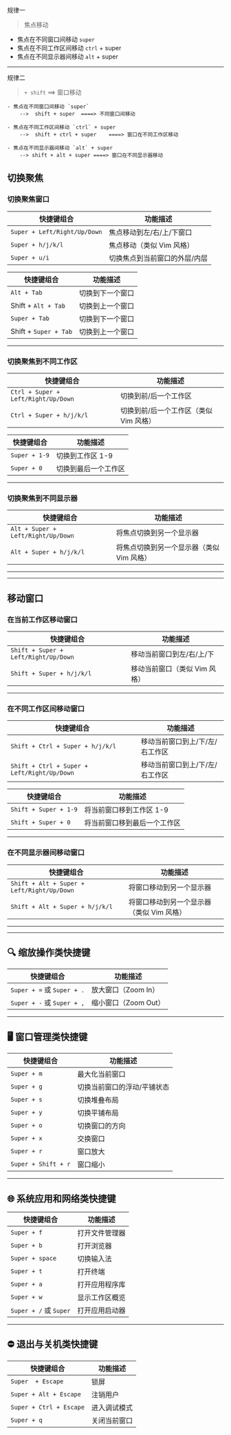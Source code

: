 规律一
> 焦点移动
- 焦点在不同窗口间移动 `super`
- 焦点在不同工作区间移动 `ctrl` + super
- 焦点在不同显示器间移动 `alt` + super

---

规律二
> `+ shift`  ==> 窗口移动
```
- 焦点在不同窗口间移动 `super`
    -->  shift + super  ====> 不同窗口间移动

- 焦点在不同工作区间移动 `ctrl` + super
    -->  shift + ctrl + super    ====> 窗口在不同工作区移动

- 焦点在不同显示器间移动 `alt` + super
    --> shift + alt + super ====> 窗口在不同显示器移动

```

## 切换聚焦

### 切换聚焦窗口

| 快捷键组合                        | 功能描述            |
| ---------------------------- | --------------- |
| `Super + Left/Right/Up/Down` | 焦点移动到左/右/上/下窗口  |
| `Super + h/j/k/l`            | 焦点移动（类似 Vim 风格） |
| `Super + u/i`                | 切换焦点到当前窗口的外层/内层 |

| 快捷键组合                 | 功能描述     |
| --------------------- | -------- |
| `Alt + Tab`           | 切换到下一个窗口 |
| Shift + `Alt + Tab`   | 切换到上一个窗口 |
| `Super + Tab`         | 切换到下一个窗口 |
| Shift + `Super + Tab` | 切换到上一个窗口 |

---

### 切换聚焦到不同工作区

| 快捷键组合                               | 功能描述                   |
| ----------------------------------- | ---------------------- |
| `Ctrl + Super + Left/Right/Up/Down` | 切换到前/后一个工作区            |
| `Ctrl + Super + h/j/k/l`            | 切换到前/后一个工作区（类似 Vim 风格） |

| 快捷键组合                               | 功能描述                   |
| ----------------------------------- | ---------------------- |
| `Super + 1-9`                       | 切换到工作区 1-9             |
| `Super + 0`                         | 切换到最后一个工作区             |

---

### 切换聚焦到不同显示器
| 快捷键组合                              | 功能描述                    |
| ---------------------------------- | ----------------------- |
| `Alt + Super + Left/Right/Up/Down` | 将焦点切换到另一个显示器            |
| `Alt + Super + h/j/k/l`            | 将焦点切换到另一个显示器（类似 Vim 风格） |

---

---


## 移动窗口

### 在当前工作区移动窗口

| 快捷键组合                                | 功能描述              |
| ------------------------------------ | ----------------- |
| `Shift + Super + Left/Right/Up/Down` | 移动当前窗口到左/右/上/下    |
| `Shift + Super + h/j/k/l`            | 移动当前窗口（类似 Vim 风格） |

---

### 在不同工作区间移动窗口

| 快捷键组合                               | 功能描述             |
| ----------------------------------- | ---------------- |
| `Shift + Ctrl + Super + h/j/k/l`            | 移动当前窗口到上/下/左/右工作区 |
| `Shift + Ctrl + Super + Left/Right/Up/Down` | 移动当前窗口到上/下/左/右工作区 |

| 快捷键组合                 | 功能描述           |
| --------------------- | -------------- |
| `Shift + Super + 1-9` | 将当前窗口移到工作区 1-9 |
| `Shift + Super + 0`   | 将当前窗口移到最后一个工作区 |

---

### 在不同显示器间移动窗口

| 快捷键组合                                      | 功能描述                    |
| ------------------------------------------ | ----------------------- |
| `Shift + Alt + Super + Left/Right/Up/Down` | 将窗口移动到另一个显示器            |
| `Shift + Alt + Super + h/j/k/l`            | 将窗口移动到另一个显示器（类似 Vim 风格） |

---
---




## 🔍 缩放操作类快捷键

| 快捷键组合                     | 功能描述           |
| ------------------------- | -------------- |
| `Super + =` 或 `Super + .` | 放大窗口（Zoom In）  |
| `Super + -` 或 `Super + ,` | 缩小窗口（Zoom Out） |

---


## 🖥️ 窗口管理类快捷键

| 快捷键组合               | 功能描述           |
| ------------------- | -------------- |
| `Super + m`         | 最大化当前窗口        |
| `Super + g`         | 切换当前窗口的浮动/平铺状态 |
| `Super + s`         | 切换堆叠布局         |
| `Super + y`         | 切换平铺布局         |
| `Super + o`         | 切换窗口的方向        |
| `Super + x`         | 交换窗口           |
| `Super + r`         | 窗口放大           |
| `Super + Shift + r` | 窗口缩小           |

---


## 🌐 系统应用和网络类快捷键

| 快捷键组合                 | 功能描述    |
| --------------------- | ------- |
| `Super + f`           | 打开文件管理器 |
| `Super + b`           | 打开浏览器   |
| `Super + space`       | 切换输入法   |
| `Super + t`           | 打开终端    |
| `Super + a`           | 打开应用程序库 |
| `Super + w`           | 显示工作区概览 |
| `Super + /` 或 `Super` | 打开应用启动器 |

---

## ⛔ 退出与关机类快捷键

| 快捷键组合                   | 功能描述   |
| ----------------------- | ------ |
| `Super  + Escape`  | 锁屏 |
| `Super + Alt + Escape`  | 注销用户   |
| `Super + Ctrl + Escape` | 进入调试模式 |
| `Super + q`             | 关闭当前窗口 |
